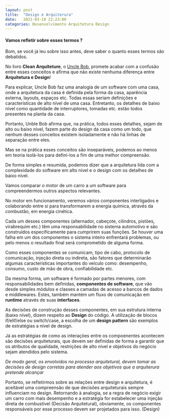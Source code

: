 ```yaml
---
layout: post
title:  "Design e Arquiterura"
date:   2021-03-10 22:23:00
categories: Desenvolvimento Arquitetura Design 
---
```



#### Vamos refletir sobre esses termos ? 



Bom, se você já leu sobre isso antes, deve saber o quanto esses termos são debatidos.
 
No livro **Clean Arquiteture**, o [Uncle Bob](https://blog.cleancoder.com), promete acabar com a confusão entre esses conceitos e afirma que não existe nenhuma diferença entre **Arquitetura e Design**!
 
Para explicar, Uncle Bob faz uma analogia de um software com uma casa, onde a arquitetura da casa é definida pela forma da casa, aparência externa, layouts, espaços etc. Todas essas seriam definições e características de alto nível de uma casa. Entretanto, os detalhes de baixo nível como quantidade de interruptores, tomadas etc. estão todos presentes na planta da casa.
 
Portanto, Unble Bob afirma que, na prática, todos esses detalhes, sejam de alto ou baixo nível, fazem parte do design da casa como um todo, que nenhum desses conceitos existem isoladamente e não há linhas de separação entre eles.
 
Mas se na prática esses conceitos são inseparáveis, podemos ao menos em teoria isolá-los para defini-los a fim de uma melhor compreensão.
 
De forma simples e resumida, podemos dizer que a arquitetura lida com a complexidade do software em alto nível e o design com os detalhes de baixo nível.
 
Vamos comparar o motor de um carro a um software para compreendermos outros aspectos relevantes.
 
No motor em funcionamento, veremos vários componentes interligados e colaborando entre si para transformarem a energia química, através da combustão, em energia cinética.
 
Cada um desses componentes (alternador, cabeçote, cilindros, pistões, virabrequim etc.) têm uma responsabilidade no sistema automotivo e são construídos especificamente para cumprirem suas funções. Se houver uma falha em um dos componentes o sistema inteiro enfrentará problemas, ou pelo menos o resultado final será comprometido de alguma forma.
 
Como esses componentes se comunicam, tipo de cabo, protocolo de comunicação, injeção direta ou indireta, são fatores que determinarão algumas características importantes do veículo como: desempenho, consumo, custo de mão de obra, confiabilidade etc.
 
Da mesma forma, um software é formado por partes menores, com responsabilidades bem definidas, **componentes de software**, que vão desde simples módulos e classes a camadas de acesso a bancos de dados e middlewares. Estes, também mantém um fluxo de comunicação em **runtime** através de suas **interfaces**.

As decisões de construção desses componentes, em sua estrutura interna (baixo nível), dizem respeito ao **Design** do código. A utilização de blocos if/elif/else ou switch/case, a escolha de um **design pattern**  são exemplos de estratégias a nível de design. 

Já as estratégias de como as interações entre os compoenentes acontecem são decisões arquiteturais, que devem ser definidas de forma a garantir que os atributos de qualidade, restrições de alto nível e objetivos do negócio sejam atendidos pelo sistema.

*De modo geral, os envolvidos no processo arquitetural, devem tomar as decisões de design corretas para atender aos objetivos que a arquiterura pretende alcançar*
 
Portanto, se refletirmos sobre as relações entre design e arquitetura, é aceitável uma compreensão de que decisões arquiteturais sempre influenciam no design. Retornando à analogia, se a regra de negócio exigir um carro com mais desempenho e a estratégia for estabelecer uma injeção direta de combustível (Decisão Arquitetural), obviamente, os componentes responsáveis por esse processo devem ser projetados para isso. (Design)
